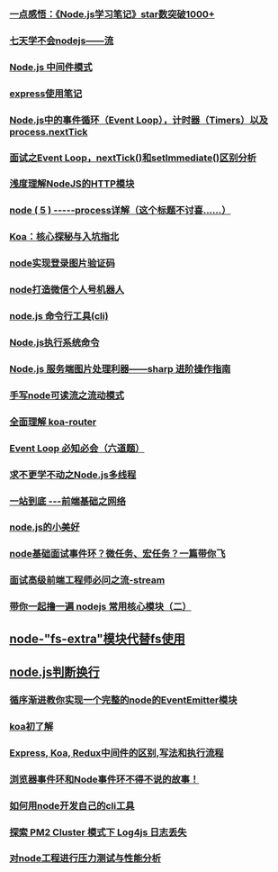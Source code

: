 ### [一点感悟：《Node.js学习笔记》star数突破1000+](https://juejin.im/post/5b1717a86fb9a01e3e5ce540)
### [七天学不会nodejs——流](https://juejin.im/post/5b54a7f95188251afc257dac)
### [Node.js 中间件模式](https://juejin.im/post/5b1e3f28e51d4506bd72db7c)
### [express使用笔记](https://github.com/chyingp/Express-learning-guide)
### [Node.js中的事件循环（Event Loop），计时器（Timers）以及process.nextTick](https://github.com/libin1991/libin_Blog/issues/516)
### [面试之Event Loop，nextTick()和setImmediate()区别分析](https://github.com/libin1991/libin_Blog/issues/120)
### [浅度理解NodeJS的HTTP模块](https://juejin.im/post/5ad5a14a6fb9a028d82c445a)
### [node ( 5 ) -----process详解（这个标题不讨喜……）](https://juejin.im/post/5ad4d5066fb9a028e25e0a8a)
### [Koa：核心探秘与入坑指北](https://juejin.im/post/5ad466d25188253edd4d898a)
### [node实现登录图片验证码](https://juejin.im/post/5ad82856f265da50463e3ae7)
### [node打造微信个人号机器人](https://juejin.im/post/5ae00f966fb9a07aaf34dfcd)
### [node.js 命令行工具(cli)](https://juejin.im/post/5af2a2cbf265da0b9c109f59)
### [Node.js执行系统命令](https://juejin.im/post/5b07eb1c5188254e28710d80)
### [Node.js 服务端图片处理利器——sharp 进阶操作指南](https://juejin.im/post/5b0bd60e6fb9a00a1610e4be)
### [手写node可读流之流动模式](https://juejin.im/post/5b0f4cb3f265da08d51d3f3c)
### [全面理解 koa-router](http://zhangxiang958.github.io/2018/06/03/%E5%85%A8%E9%9D%A2%E7%90%86%E8%A7%A3%20koa-router/)
### [Event Loop 必知必会（六道题）](https://zhuanlan.zhihu.com/p/34182184)
### [求不更学不动之Node.js多线程](https://segmentfault.com/a/1190000015383666)
### [一站到底 ---前端基础之网络](https://juejin.im/post/5b3357556fb9a00e5a4b63df)
### [node.js的小美好](https://juejin.im/post/5b3352abe51d4558ab7b454a#heading-7)
### [node基础面试事件环？微任务、宏任务？一篇带你飞](https://juejin.im/post/5b35cdfa51882574c020d685)
### [面试高级前端工程师必问之流-stream](https://juejin.im/post/5b421b5ee51d45198651159b)
### [带你一起撸一遍 nodejs 常用核心模块（二）](https://juejin.im/post/5b417842f265da0f96286f2b)
## [node-"fs-extra"模块代替fs使用](https://juejin.im/post/5b52fd21e51d4519234468f1)
## [node.js判断换行](https://github.com/libin1991/libin_Blog/issues/596)
### [循序渐进教你实现一个完整的node的EventEmitter模块](https://github.com/forthealllight/blog/issues/21)
### [koa初了解](https://juejin.im/post/5b55baccf265da0f4b7a9760)
### [Express, Koa, Redux中间件的区别,写法和执行流程](https://juejin.im/post/5b5d8e55e51d4535a65ae507)
### [浏览器事件环和Node事件环不得不说的故事！](https://juejin.im/post/5b5f365e6fb9a04fa8673f97)
### [如何用node开发自己的cli工具](https://juejin.im/post/5b6b086cf265da0f8d368935)
### [探索 PM2 Cluster 模式下 Log4js 日志丢失](https://juejin.im/post/5b7ea1e56fb9a01a0f24979a)
### [对node工程进行压力测试与性能分析](https://juejin.im/post/5b827cbbe51d4538c021f2da)
